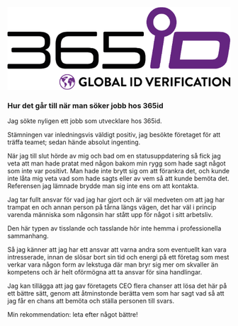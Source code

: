 ![Logo](logo.png)

### Hur det går till när man söker jobb hos 365id

Jag sökte nyligen ett jobb som utvecklare hos 365id.

Stämningen var inledningsvis väldigt positiv, jag besökte företaget för att träffa teamet; sedan hände absolut ingenting.

När jag till slut hörde av mig och bad om en statusuppdatering så fick jag veta att man hade pratat med någon bakom min rygg som hade sagt något som inte var positivt. Man hade inte brytt sig om att förankra det, och kunde inte låta mig veta vad som hade sagts eller av vem så att kunde bemöta det. Referensen jag lämnade brydde man sig inte ens om att kontakta.

Jag tar fullt ansvar för vad jag har gjort och är väl medveten om att jag har trampat en och annan person på tårna längs vägen, det har väl i princip varenda människa som någonsin har stått upp för något i sitt arbetsliv. 

Den här typen av tisslande och tasslande hör inte hemma i professionella sammanhang.

Så jag känner att jag har ett ansvar att varna andra som eventuellt kan vara intresserade, innan de slösar bort sin tid och energi på ett företag som mest verkar vara någon form av lekstuga där man bryr sig mer om skvaller än kompetens och är helt oförmögna att ta ansvar för sina handlingar.

Jag kan tillägga att jag gav företagets CEO flera chanser att lösa det här på ett bättre sätt, genom att åtminstonde berätta vem som har sagt vad så att jag får en chans att bemöta och ställa personen till svars.

Min rekommendation: leta efter något bättre!
